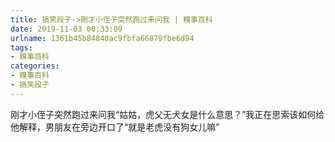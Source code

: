 ```yaml
---
title: 搞笑段子->刚才小侄子突然跑过来问我 | 糗事百科
date: 2019-11-03 00:33:09
urlname: 1361b45b84840ac9fbfa66879fbe6d94
tags: 
- 糗事百科
categories:
- 糗事百科
- 搞笑段子
---
```

刚才小侄子突然跑过来问我“姑姑，虎父无犬女是什么意思？”我正在思索该如何给他解释，男朋友在旁边开口了“就是老虎没有狗女儿嘛”


